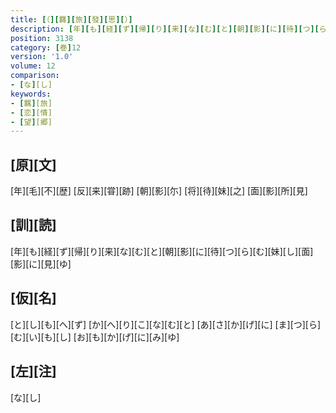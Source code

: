 ```yaml
---
title: [（][羇][旅][發][思][）]
description: [年][も][経][ず][帰][り][来][な][む][と][朝][影][に][待][つ][ら][む][妹][し][面][影][に][見][ゆ]
position: 3138
category: [巻]12
version: '1.0'
volume: 12
comparison:
- [な][し]
keywords:
- [羈][旅]
- [恋][情]
- [望][郷]
---
```


## [原][文]

[年][毛][不][歴] [反][来][甞][跡] [朝][影][尓] [将][待][妹][之] [面][影][所][見]

## [訓][読]

[年][も][経][ず][帰][り][来][な][む][と][朝][影][に][待][つ][ら][む][妹][し][面][影][に][見][ゆ]

## [仮][名]

[と][し][も][へ][ず] [か][へ][り][こ][な][む][と] [あ][さ][か][げ][に] [ま][つ][ら][む][い][も][し] [お][も][か][げ][に][み][ゆ]

## [左][注]

[な][し]
